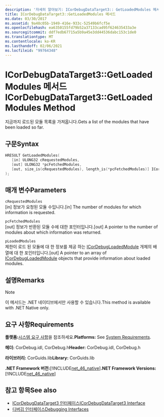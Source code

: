 ```yaml
---
description: '자세히 알아보기: ICorDebugDataTarget3:: GetLoadedModules 메서드'
title: ICorDebugDataTarget3::GetLoadedModules 메서드
ms.date: 03/30/2017
ms.assetid: 9a48c05b-1949-416e-933c-52549b6fcf5e
ms.openlocfilehash: ea6350155fd79b52a37133cad95f624635433a3e
ms.sourcegitcommit: ddf7edb67715a5b9a45e3dd44536dabc153c1de0
ms.translationtype: MT
ms.contentlocale: ko-KR
ms.lasthandoff: 02/06/2021
ms.locfileid: "99764348"
---
```

# <a name="icordebugdatatarget3getloadedmodules-method"></a><span data-ttu-id="9ea0c-103">ICorDebugDataTarget3::GetLoadedModules 메서드</span><span class="sxs-lookup"><span data-stu-id="9ea0c-103">ICorDebugDataTarget3::GetLoadedModules Method</span></span>

<span data-ttu-id="9ea0c-104">지금까지 로드된 모듈 목록을 가져옵니다.</span><span class="sxs-lookup"><span data-stu-id="9ea0c-104">Gets a list of the modules that have been loaded so far.</span></span>  
  
## <a name="syntax"></a><span data-ttu-id="9ea0c-105">구문</span><span class="sxs-lookup"><span data-stu-id="9ea0c-105">Syntax</span></span>  
  
```cpp  
HRESULT GetLoadedModules(  
   [in] ULONG32 cRequestedModules,  
   [out] ULONG32 *pcFetchedModules,  
   [out, size_is(cRequestedModules), length_is(*pcFetchedModules)] ICorDebugLoadedModule *pLoadedModules[]  
);  
```  
  
## <a name="parameters"></a><span data-ttu-id="9ea0c-106">매개 변수</span><span class="sxs-lookup"><span data-stu-id="9ea0c-106">Parameters</span></span>  

 `cRequestedModules`  
 <span data-ttu-id="9ea0c-107">[in] 정보가 요청된 모듈 수입니다.</span><span class="sxs-lookup"><span data-stu-id="9ea0c-107">[in] The number of modules for which information is requested.</span></span>  
  
 `pcFetchedModules`  
 <span data-ttu-id="9ea0c-108">[out] 정보가 반환된 모듈 수에 대한 포인터입니다.</span><span class="sxs-lookup"><span data-stu-id="9ea0c-108">[out] A pointer to the number of modules about which information was returned.</span></span>  
  
 `pLoadedModules`  
 <span data-ttu-id="9ea0c-109">제한이 로드 된 모듈에 대 한 정보를 제공 하는 [ICorDebugLoadedModule](icordebugloadedmodule-interface.md) 개체의 배열에 대 한 포인터입니다.</span><span class="sxs-lookup"><span data-stu-id="9ea0c-109">[out] A pointer to an array of [ICorDebugLoadedModule](icordebugloadedmodule-interface.md) objects that provide information about loaded modules.</span></span>  
  
## <a name="remarks"></a><span data-ttu-id="9ea0c-110">설명</span><span class="sxs-lookup"><span data-stu-id="9ea0c-110">Remarks</span></span>  
  
> [!NOTE]
> <span data-ttu-id="9ea0c-111">이 메서드는 .NET 네이티브에서만 사용할 수 있습니다.</span><span class="sxs-lookup"><span data-stu-id="9ea0c-111">This method is available with .NET Native only.</span></span>  
  
## <a name="requirements"></a><span data-ttu-id="9ea0c-112">요구 사항</span><span class="sxs-lookup"><span data-stu-id="9ea0c-112">Requirements</span></span>  

 <span data-ttu-id="9ea0c-113">**플랫폼:**[시스템 요구 사항](../../get-started/system-requirements.md)을 참조하세요.</span><span class="sxs-lookup"><span data-stu-id="9ea0c-113">**Platforms:** See [System Requirements](../../get-started/system-requirements.md).</span></span>  
  
 <span data-ttu-id="9ea0c-114">**헤더:** CorDebug.idl, CorDebug.h</span><span class="sxs-lookup"><span data-stu-id="9ea0c-114">**Header:** CorDebug.idl, CorDebug.h</span></span>  
  
 <span data-ttu-id="9ea0c-115">**라이브러리:** CorGuids.lib</span><span class="sxs-lookup"><span data-stu-id="9ea0c-115">**Library:** CorGuids.lib</span></span>  
  
 <span data-ttu-id="9ea0c-116">**.NET Framework 버전:**[!INCLUDE[net_46_native](../../../../includes/net-46-native-md.md)]</span><span class="sxs-lookup"><span data-stu-id="9ea0c-116">**.NET Framework Versions:** [!INCLUDE[net_46_native](../../../../includes/net-46-native-md.md)]</span></span>  
  
## <a name="see-also"></a><span data-ttu-id="9ea0c-117">참고 항목</span><span class="sxs-lookup"><span data-stu-id="9ea0c-117">See also</span></span>

- [<span data-ttu-id="9ea0c-118">ICorDebugDataTarget3 인터페이스</span><span class="sxs-lookup"><span data-stu-id="9ea0c-118">ICorDebugDataTarget3 Interface</span></span>](icordebugdatatarget3-interface.md)
- [<span data-ttu-id="9ea0c-119">디버깅 인터페이스</span><span class="sxs-lookup"><span data-stu-id="9ea0c-119">Debugging Interfaces</span></span>](debugging-interfaces.md)
